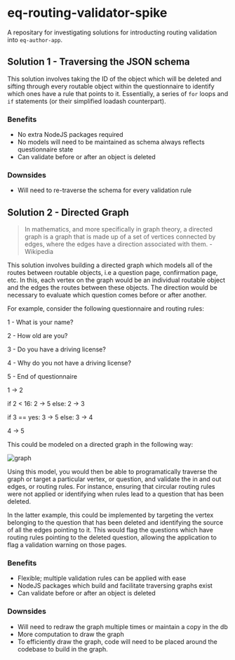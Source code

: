 # eq-routing-validator-spike

A repositary for investigating solutions for introducting routing validation into `eq-author-app`.

## Solution 1 - Traversing the JSON schema

This solution involves taking the ID of the object which will be deleted and sifting through every routable object within the questionnaire to identify which ones have a rule that points to it. Essentially, a series of `for` loops and `if` statements (or their simplified loadash counterpart).

### Benefits

- No extra NodeJS packages required
- No models will need to be maintained as schema always reflects questionnaire state
- Can validate before or after an object is deleted

### Downsides

- Will need to re-traverse the schema for every validation rule

## Solution 2 - Directed Graph

> In mathematics, and more specifically in graph theory, a directed graph is a graph that is made up of a set of vertices connected by edges, where the edges have a direction associated with them. - Wikipedia

This solution involves building a directed graph which models all of the routes between routable objects, i.e a question page, confirmation page, etc. In this, each vertex on the graph would be an individual routable object and the edges the routes between these objects. The direction would be necessary to evaluate which question comes before or after another.

For example, consider the following questionnaire and routing rules:

1 - What is your name?

2 - How old are you?

3 - Do you have a driving license?

4 - Why do you not have a driving license?

5 - End of questionnaire

1 -> 2

if 2 < 16: 2 -> 5
else: 2 -> 3

if 3 == yes: 3 -> 5
else: 3 -> 4

4 -> 5

This could be modeled on a directed graph in the following way:

![graph](https://i.gyazo.com/eb78ace44fa71ff83b744da05238ee06.png)

Using this model, you would then be able to programatically traverse the graph or target a particular vertex, or question, and validate the in and out edges, or routing rules. For instance, ensuring that circular routing rules were not applied or identifying when rules lead to a question that has been deleted.

In the latter example, this could be implemented by targeting the vertex belonging to the question that has been deleted and identifying the source of all the edges pointing to it. This would flag the questions which have routing rules pointing to the deleted question, allowing the application to flag a validation warning on those pages.

### Benefits

- Flexible; multiple validation rules can be applied with ease
- NodeJS packages which build and facilitate traversing graphs exist
- Can validate before or after an object is deleted

### Downsides

- Will need to redraw the graph multiple times or maintain a copy in the db
- More computation to draw the graph
- To efficiently draw the graph, code will need to be placed around the codebase to build in the graph.
